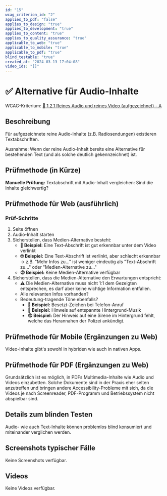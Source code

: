 ```yaml
---
id: "15"
wcag_criterion_id: "2"
applies_to_pdf: "false"
applies_to_design: "true"
applies_to_development: "true"
applies_to_content: "true"
applies_to_quality_assurance: "true"
applicable_to_web: "true"
applicable_to_mobile: "true"
applicable_to_pdf: "true"
blind_testable: "true"
created_at: "2024-03-13 17:04:08"
video_ids: "[]"
---
```


# ✅ Alternative für Audio-Inhalte

WCAG-Kriterium: [📜 1.2.1 Reines Audio und reines Video (aufgezeichnet) - A](..)

## Beschreibung

Für aufgezeichnete reine Audio-Inhalte (z.B. Radiosendungen) existieren Textabschriften.

Ausnahme: Wenn der reine Audio-Inhalt bereits eine Alternative für bestehenden Text (und als solche deutlich gekennzeichnet) ist.

## Prüfmethode (in Kürze)

**Manuelle Prüfung:** Textabschrift mit Audio-Inhalt vergleichen: Sind die Inhalte gleichwertig?

## Prüfmethode für Web (ausführlich)

### Prüf-Schritte

1. Seite öffnen
1. Audio-Inhalt starten
1. Sicherstellen, dass Medien-Alternative besteht:
    - **🙂 Beispiel:** Eine Text-Abschrift ist gut erkennbar unter dem Video verlinkt
    - **🙄 Beispiel:** Eine Text-Abschrift ist verlinkt, aber schlecht erkennbar → z.B. "Mehr Infos zu..." ist weniger eindeutig als "Text-Abschrift zu..." oder "Medien-Alternative zu..."
    - **😡 Beispiel:** Keine Medien-Alternative verfügbar
1. Sicherstellen, dass die Medien-Alternative den Erwartungen entspricht:
    - ⚠️ Die Medien-Alternative muss nicht 1:1 dem Gezeigten entsprechen, es darf aber keine wichtige Information entfallen.
    - Alle relevanten Infos vorhanden?
    - Bedeutung-tragende Töne ebenfalls?
        - **🙂 Beispiel:** Besetzt-Zeichen bei Telefon-Anruf
        - **🙂 Beispiel:** Hinweis auf entspannte Hintergrund-Musik
        - **😡 Beispiel:** Der Hinweis auf eine Sirene im Hintergrund fehlt, welche das Herannahen der Polizei ankündigt.

## Prüfmethode für Mobile (Ergänzungen zu Web)

Video-Inhalte gibt's sowohl in hybriden wie auch in nativen Apps.

## Prüfmethode für PDF (Ergänzungen zu Web)

Grundsätzlich ist es möglich, in PDFs Multimedia-Inhalte wie Audio und Videos einzubetten. Solche Dokumente sind in der Praxis eher selten anzutreffen und bringen andere Accessibility-Probleme mit sich, da die Videos je nach Screenreader, PDF-Programm und Betriebssystem nicht abspielbar sind.

## Details zum blinden Testen

Audio- wie auch Text-Inhalte können problemlos blind konsumiert und miteinander verglichen werden.

## Screenshots typischer Fälle

Keine Screenshots verfügbar.

## Videos

Keine Videos verfügbar.
